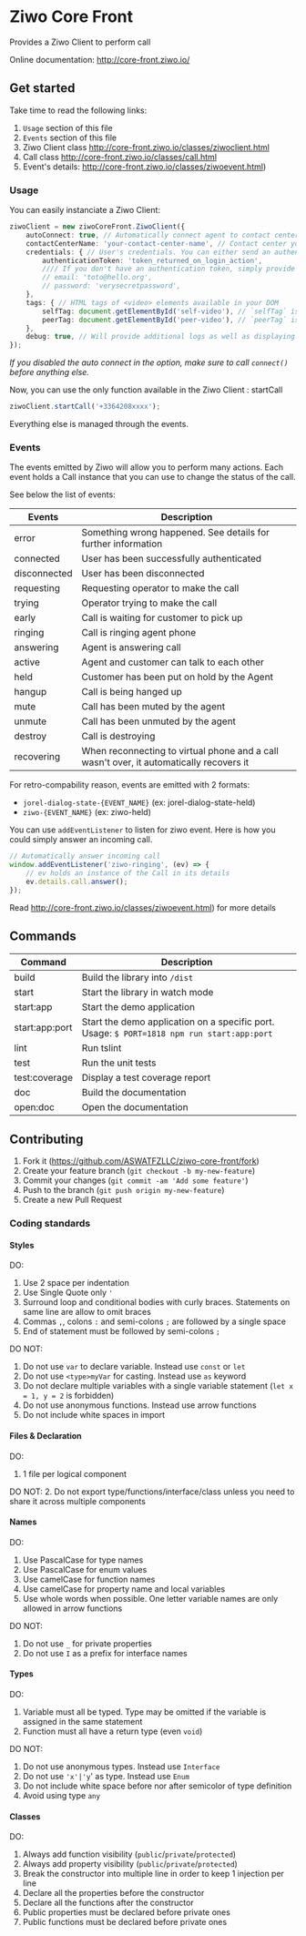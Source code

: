 # Ziwo Core Front

Provides a Ziwo Client to perform call

Online documentation: http://core-front.ziwo.io/

## Get started

Take time to read the following links:
  1. `Usage` section of this file
  2. `Events` section of this file
  3. Ziwo Client class http://core-front.ziwo.io/classes/ziwoclient.html
  4. Call class http://core-front.ziwo.io/classes/call.html
  5. Event's details: http://core-front.ziwo.io/classes/ziwoevent.html)

### Usage

You can easily instanciate a Ziwo Client:

```ts
ziwoClient = new ziwoCoreFront.ZiwoClient({
    autoConnect: true, // Automatically connect agent to contact center. Default is true
    contactCenterName: 'your-contact-center-name', // Contact center you are trying to connect to
    credentials: { // User's credentials. You can either send an authentication token or directly the user's credentials
        authenticationToken: 'token_returned_on_login_action',
        //// If you don't have an authentication token, simply provide user's credentials
        // email: 'toto@hello.org',
        // password: 'verysecretpassword',
    },
    tags: { // HTML tags of <video> elements available in your DOM
        selfTag: document.getElementById('self-video'), // `selfTag` is not required if you don't use video
        peerTag: document.getElementById('peer-video'), // `peerTag` is mandatory. It is used to bind the incoming stream (audio or video)
    },
    debug: true, // Will provide additional logs as well as displaying incoming/outgoing Verto messages
});

```
*If you disabled the auto connect in the option, make sure to call `connect()` before anything else.*

Now, you can use the only function available in the Ziwo Client : startCall
```ts
ziwoClient.startCall('+3364208xxxx');
```

Everything else is managed through the events.

### Events

The events emitted by Ziwo will allow you to perform many actions. Each event holds a Call instance that you can use to change the status of the call.

See below the list of events:

| Events       | Description                                                                             |
| ------------ | --------------------------------------------------------------------------------------- |
| error        | Something wrong happened. See details for further information                           |
| connected    | User has been successfully authenticated                                                |
| disconnected | User has been disconnected                                                              |
| requesting   | Requesting operator to make the call                                                    |
| trying       | Operator trying to make the call                                                        |
| early        | Call is waiting for customer to pick up                                                 |
| ringing      | Call is ringing agent phone                                                             |
| answering    | Agent is answering call                                                                 |
| active       | Agent and customer can talk to each other                                               |
| held         | Customer has been put on hold by the Agent                                              |
| hangup       | Call is being hanged up                                                                 |
| mute         | Call has been muted by the agent                                                        |
| unmute       | Call has been unmuted by the agent                                                      |
| destroy      | Call is destroying                                                                      |
| recovering   | When reconnecting to virtual phone and a call wasn't over, it automatically recovers it |

For retro-compability reason, events are emitted with 2 formats:
 - `jorel-dialog-state-{EVENT_NAME}` (ex: jorel-dialog-state-held)
 - `ziwo-{EVENT_NAME}` (ex: ziwo-held)

You can use `addEventListener` to listen for ziwo event. Here is how you could simply answer an incoming call.

```ts
// Automatically answer incoming call
window.addEventListener('ziwo-ringing', (ev) => {
    // ev holds an instance of the Call in its details
    ev.details.call.answer();
});
```

Read http://core-front.ziwo.io/classes/ziwoevent.html) for more details

## Commands

| Command        | Description                                                                                |
| -------------- | ------------------------------------------------------------------------------------------ |
| build          | Build the library into `/dist`                                                             |
| start          | Start the library in watch mode                                                            |
| start:app      | Start the demo application                                                                 |
| start:app:port | Start the demo application on a specific port. Usage: `$ PORT=1818 npm run start:app:port` |
| lint           | Run tslint                                                                                 |
| test           | Run the unit tests                                                                         |
| test:coverage  | Display a test coverage report                                                             |
| doc            | Build the documentation                                                                    |
| open:doc       | Open the documentation                                                                     |

## Contributing

1. Fork it (<https://github.com/ASWATFZLLC/ziwo-core-front/fork>)
2. Create your feature branch (`git checkout -b my-new-feature`)
3. Commit your changes (`git commit -am 'Add some feature'`)
4. Push to the branch (`git push origin my-new-feature`)
5. Create a new Pull Request

### Coding standards

#### Styles

DO:
1. Use 2 space per indentation
2. Use Single Quote only `'`
3. Surround loop and conditional bodies with curly braces. Statements on same line are allow to omit braces
4. Commas `,`, colons `:` and semi-colons `;` are followed by a single space
5. End of statement must be followed by semi-colons `;`

DO NOT:
1. Do not use `var` to declare variable. Instead use `const` or `let`
2. Do not use `<type>myVar` for casting. Instead use `as` keyword
3. Do not declare multiple variables with a single variable statement (`let x = 1, y = 2` is forbidden)
4. Do not use anonymous functions. Instead use arrow functions
5. Do not include white spaces in import

#### Files & Declaration

DO:
1. 1 file per logical component

DO NOT:
2. Do not export type/functions/interface/class unless you need to share it across multiple components

#### Names

DO:
1. Use PascalCase for type names
2. Use PascalCase for enum values
3. Use camelCase for function names
4. Use camelCase for property name and local variables
5. Use whole words when possible. One letter variable names are only allowed in arrow functions

DO NOT:
1. Do not use `_` for private properties
2. Do not use `I` as a prefix for interface names

#### Types

DO:
1. Variable must all be typed. Type may be omitted if the variable is assigned in the same statement
2. Function must all have a return type (even `void`)

DO NOT:
1. Do not use anonymous types. Instead use `Interface`
2. Do not use `'x'|'y`' as type. Instead use `Enum`
3. Do not include white space before nor after semicolor of type definition
4. Avoid using type `any`

#### Classes

DO:
1. Always add function visibility (`public`/`private`/`protected`)
2. Always add property visibility (`public`/`private`/`protected`)
3. Break the constructor into multiple line in order to keep 1 injection per line
4. Declare all the properties before the constructor
5. Declare all the functions after the constructor
6. Public properties must be declared before private ones
7. Public functions must be declared before private ones
